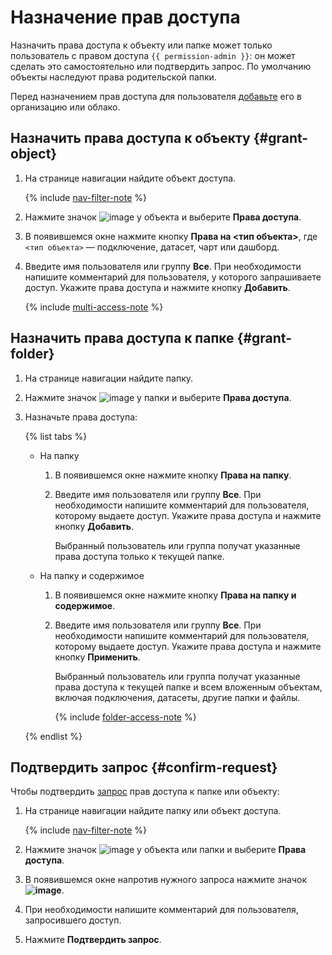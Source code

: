 # Назначение прав доступа

Назначить права доступа к объекту или папке может только пользователь с правом доступа `{{ permission-admin }}`: он может сделать это самостоятельно или подтвердить запрос. По умолчанию объекты наследуют права родительской папки.

Перед назначением прав доступа для пользователя [добавьте](../../security/index.md#add-new-user) его в организацию или облако.

## Назначить права доступа к объекту {#grant-object}

1. На странице навигации найдите объект доступа.

    {% include [nav-filter-note](../../../_includes/datalens/datalens-nav-filter-note.md) %}

1. Нажмите значок ![image](../../../_assets/datalens/horizontal-ellipsis.svg) у объекта и выберите **Права доступа**.
1. В появившемся окне нажмите кнопку **Права на <тип объекта>**, где `<тип объекта>` — подключение, датасет, чарт или дашборд.
1. Введите имя пользователя или группу **Все**. При необходимости напишите комментарий для пользователя, у которого запрашиваете доступ. Укажите права доступа и нажмите кнопку **Добавить**.

   {% include [multi-access-note](../../../_includes/datalens/datalens-multi-access-note.md) %}

## Назначить права доступа к папке {#grant-folder}

1. На странице навигации найдите папку.
1. Нажмите значок ![image](../../../_assets/datalens/horizontal-ellipsis.svg) у папки и выберите **Права доступа**.
1. Назначьте права доступа:

   {% list tabs %}

   - На папку

     1. В появившемся окне нажмите кнопку **Права на папку**.
     1. Введите имя пользователя или группу **Все**. При необходимости напишите комментарий для пользователя, которому выдаете доступ. Укажите права доступа и нажмите кнопку **Добавить**.

        Выбранный пользователь или группа получат указанные права доступа только к текущей папке.

   - На папку и содержимое

     1. В появившемся окне нажмите кнопку **Права на папку и содержимое**.
     1. Введите имя пользователя или группу **Все**. При необходимости напишите комментарий для пользователя, которому выдаете доступ. Укажите права доступа и нажмите кнопку **Применить**.

        Выбранный пользователь или группа получат указанные права доступа к текущей папке и всем вложенным объектам, включая подключения, датасеты, другие папки и файлы.

        {% include [folder-access-note](../../../_includes/datalens/datalens-folder-access-note.md) %}

   {% endlist %}

## Подтвердить запрос {#confirm-request}

Чтобы подтвердить [запрос](request.md) прав доступа к папке или объекту:

1. На странице навигации найдите папку или объект доступа.

   {% include [nav-filter-note](../../../_includes/datalens/datalens-nav-filter-note.md) %}

1. Нажмите значок ![image](../../../_assets/datalens/horizontal-ellipsis.svg) у объекта или папки и выберите **Права доступа**.
1. В появившемся окне напротив нужного запроса нажмите значок **![image](../../../_assets/datalens/check.svg)**.
1. При необходимости напишите комментарий для пользователя, запросившего доступ.
1. Нажмите **Подтвердить запрос**.
